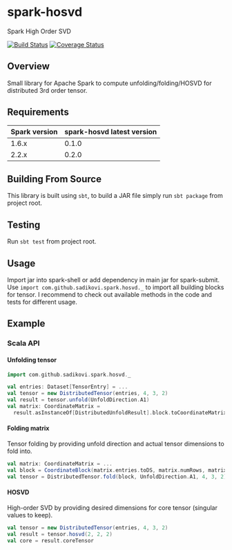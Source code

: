 # spark-hosvd
Spark High Order SVD

[![Build Status](https://travis-ci.org/sadikovi/spark-hosvd.svg?branch=master)](https://travis-ci.org/sadikovi/spark-hosvd)
[![Coverage Status](https://coveralls.io/repos/github/sadikovi/spark-hosvd/badge.svg?branch=master)](https://coveralls.io/github/sadikovi/spark-hosvd?branch=master)

## Overview
Small library for Apache Spark to compute unfolding/folding/HOSVD for distributed 3rd order tensor.

## Requirements
| Spark version | spark-hosvd latest version |
|---------------|------------------------------|
| 1.6.x | 0.1.0 |
| 2.2.x | 0.2.0 |

## Building From Source
This library is built using `sbt`, to build a JAR file simply run `sbt package` from project root.

## Testing
Run `sbt test` from project root.

## Usage
Import jar into spark-shell or add dependency in main jar for spark-submit.
Use `import com.github.sadikovi.spark.hosvd._` to import all building blocks for tensor.
I recommend to check out available methods in the code and tests for different usage.

## Example

### Scala API

#### Unfolding tensor
```scala
import com.github.sadikovi.spark.hosvd._

val entries: Dataset[TensorEntry] = ...
val tensor = new DistributedTensor(entries, 4, 3, 2)
val result = tensor.unfold(UnfoldDirection.A1)
val matrix: CoordinateMatrix =
  result.asInstanceOf[DistributedUnfoldResult].block.toCoordinateMatrix
```

#### Folding matrix
Tensor folding by providing unfold direction and actual tensor dimensions to fold into.
```scala
val matrix: CoordinateMatrix = ...
val block = CoordinateBlock(matrix.entries.toDS, matrix.numRows, matrix.numCols)
val tensor = DistributedTensor.fold(block, UnfoldDirection.A1, 4, 3, 2)
```

#### HOSVD
High-order SVD by providing desired dimensions for core tensor (singular values to keep).
```scala
val tensor = new DistributedTensor(entries, 4, 3, 2)
val result = tensor.hosvd(2, 2, 2)
val core = result.coreTensor
```
